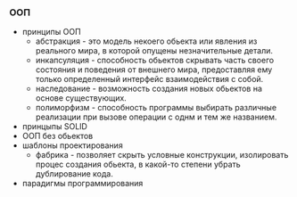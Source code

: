 ### ООП

* принципы ООП
  - абстракция - это модель некоего обьекта или явления из реального мира, в которой опущены незначительные детали.
  - инкапсуляция - способность обьектов скрывать часть своего состояния и поведения от внешнего мира, предоставляя ему только определенный интерфейс взаимодействия с собой.
  - наследование - возможность создания новых обьектов на основе существующих.
  - полиморфизм - способность программы выбирать различные реализации при вызове операции с однм и тем же названием. 
* принцыпы SOLID
* ООП без обьектов
* шаблоны проектирования 
  - фабрика - позволяет скрыть условные конструкции, изолировать процес создания обьекта, в какой-то степени убрать дублирование кода.
* парадигмы программирования
